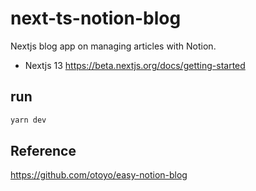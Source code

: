 # next-ts-notion-blog

Nextjs blog app on managing articles with Notion.

- Nextjs 13
<https://beta.nextjs.org/docs/getting-started>

## run

```bash
yarn dev
```

## Reference

<https://github.com/otoyo/easy-notion-blog>
